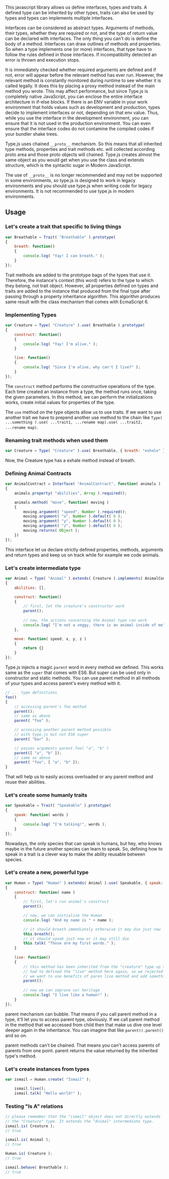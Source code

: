 This javascript library allows us define interfaces, types and traits. A defined type can be inherited
by other types, traits can also be used by types and types can implements multiple interfaces.

Interfaces can be considered as abstract types. Arguments of methods, their types, whether they are required or not, and the type of return value can be declared with interfaces. The only thing you can't do is define the body of a method. Interfaces can draw outlines of methods and properties. So when a type implements one (or more) interfaces, that type have to follow the rules defined in those interfaces. If incompatibility detected an error is thrown and execution stops.

It is immediately checked whether required arguments are defined and if not, error will appear before the relevant method has ever run. However, the relevant method is constantly monitored during runtime to see whether it is called legally. It does this by placing a proxy method instead of the main method you wrote. This may affect performance, but since Type.js is completely native JavaScript, you can enclose the entire interface architecture in if-else blocks. If there is an ENV variable in your work environment that holds values such as development and production, types decide to implement interfaces or not, depending on that env value. Thus, while you use the interface in the development environment, you can ensure that it is not used in the production environment. You can even ensure that the interface codes do not contamine the compiled codes if your bundler shake trees.

Type.js uses chained `__proto__` mechanism. So this means that all inherited type methods, properties and trait methods etc. will collected according proto area and those proto objects will chained. Type.js creates almost the same object as you would get when you use the class and extends structure, which is the syntactic sugar in Modern JavaScript.

The use of `__proto__` is no longer recommended and may not be supported in some environments, so type.js is designed to work in legacy environments and you should use type.js when writing code for legacy environments. It is not recommended to use type.js in modern environments.

## Usage
### Let's create a trait that specific to living things
```js
var Breathable = Trait( "Breathable" ).prototype(
{
    breath: function()
    {
        console.log( "Yay! I can breath." );
    }
});
```
Trait methods are added to the prototype bags of the types that use it. Therefore, the instance's context
(this word) refers to the type to which they belong, not trait object. However, all properties defined on types and traits are added to the instance that produced from the final type after passing through a property inheritance algorithm. This algorithm produces same result with the class mechanism that comes with EcmaScript 6.

### Implementing Types
```js
var Creature = Type( "Creature" ).use( Breathable ).prototype(
{
    construct: function()
    {
        console.log( "Yay! I'm alive." );
    }

    live: function()
    {
        console.log( "Since I'm alive, why can't I live?" );
    }
});
```
The `construct` method performs the constructive operations of the type. Each time
created an instance from a type, the method runs once, taking the given parameters. In this
method, we can perform the initializations works, create initial values for properties of the type.

The `use` method on the type objects allow us to use traits. If we want to use another trait we have to prepend another use method to the chain like `Type( ...something ).use( ...trait1, ...rename map).use( ...trait2, ...rename map)`.

### Renaming trait methods when used them
```js
var Creature = Type( "Creature" ).use( Breathable, { breath: "exhale" });
```
Now, the Creature type has a exhale method instead of breath.

### Defining Animal Contracts
```js
var AnimalContract = Interface( "AnimalContract", function( animals )
{
    animals.property( "abilities", Array ).required();

    animals.method( "move", function( moving )
    {
        moving.argument( "speed", Number ).required();
        moving.argument( "x", Number ).default( 0 );
        moving.argument( "y", Number ).default( 0 );
        moving.argument( "z", Number ).default( 0 );
        moving.returns( Object );
    })
});
```
This interface let us declare strictly defined properties, methods, arguments and return types and keep us on track while for example we code animals.

### Let's create intermediate type
```js
var Animal = Type( "Animal" ).extends( Creature ).implements( AnimalContract ).prototype(
{
    abilities: [],

    construct: function()
    {
        // first, let the creature's constructor work
        parent();
        
        // now, the actions concerning the Animal type can work
        console.log( "I'm not a veggy, there is an animal inside of me" );
    },

    move: function( speed, x, y, z )
    {
        return {}
    }
});
```
Type.js injects a magic `parent` word in every method we defined. This works same as the `super` that comes with ES6. But super can be used only in constructor and static methods. You can use parent method in all methods of your types and access parent's every method with it.

```js
// ... type definitions
foo()
{
    // accessing parent's foo method
    parent();
    // same as above
    parent( "foo" );

    // accessing another parent method possible
    // with type.js but not ES6 super
    parent( "bar" );

    // passes arguments parent.foo( "a", "b" )
    parent([ "a", "b" ]);
    // same as above
    parent( "foo", [ "a", "b" ]);
}
```

That will help us to easily access overloaded or any parent method and reuse their abilities.

### Let's create some humanly traits
```js
var Speakable = Trait( "Speakable" ).prototype(
{
    speak: function( words )
    {
        console.log( "I'm talking!", words );
    }
});
```

Nowadays, the only species that can speak is humans, but hey, who knows maybe in the future another species can learn to speak. So, defining how to speak in a trait is a clever way to make the ability reusable between species.

### Let's create a new, powerful type
```js
var Human = Type( "Human" ).extends( Animal ).use( Speakable, { speak: "talk" }).prototype(
{
    construct: function( name )
    {
        // first, let's run animal's construct
        parent();

        // now, we can initialize the Human
        console.log( "And my name is " + name );

        // it should breath immediately otherwise it may die just now
        this.breath();
        // it should speak just now or it may still die
        this.talk( "Those are my first words." );
    }
    
    live: function()
    {
        // this method has been inherited from the "creature" type up to this point, but we 
        // had to defined the "live" method here again, so we rejected the inheritance, but
        // we want to use benefits of paren live method and add something extra after that
        parent();
        
        // now we can improve our heritage
        console.log( "I live like a human!" );
    }
});
```

parent mechanism can bubble. That means if you call parent method in a type, it'll let you to access parent type, obviously. If we call parent method in the method that we accessed from child then that make us dive one level deeper again in the inheritance. You can imagine that like `parent().parent()` and so on.

parent methods can't be chained. That means you can't access parents of parents from one point. parent returns the value returned by the inherited type's method.

### Let's create instances from types
```js
var ismail = Human.create( "İsmail" );

    ismail.live();
    ismail.talk( "Hello world!" );
```

### Testing "Is A" relations
```js
// please remember that the "ismail" object does not directly extends
// the "Creature" type. It extends the "Animal" intermediate type.
ismail.is( Creature );
// true

ismail.is( Animal );
// true

Human.is( Creature );
// true

ismail.behave( Breathable );
// true
```
